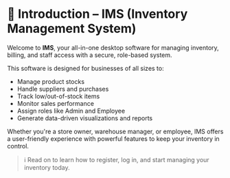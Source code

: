 # 🏁 Introduction – IMS (Inventory Management System)

Welcome to **IMS**, your all-in-one desktop software for managing inventory, billing, and staff access with a secure, role-based system.

This software is designed for businesses of all sizes to:

- Manage product stocks
- Handle suppliers and purchases
- Track low/out-of-stock items
- Monitor sales performance
- Assign roles like Admin and Employee
- Generate data-driven visualizations and reports

Whether you're a store owner, warehouse manager, or employee, IMS offers a user-friendly experience with powerful features to keep your inventory in control.

> ℹ️ Read on to learn how to register, log in, and start managing your inventory today.
